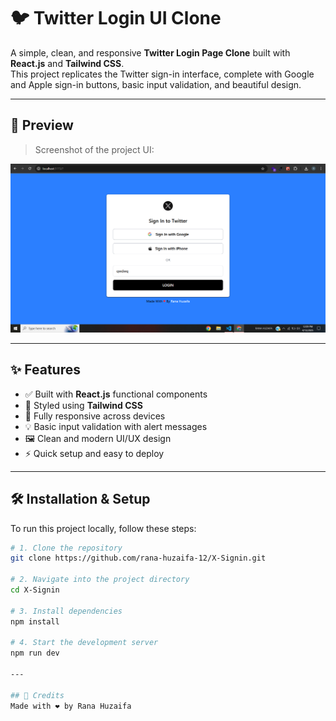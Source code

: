 # 🐦 Twitter Login UI Clone

A simple, clean, and responsive **Twitter Login Page Clone** built with **React.js** and **Tailwind CSS**.  
This project replicates the Twitter sign-in interface, complete with Google and Apple sign-in buttons, basic input validation, and beautiful design.

---

## 📸 Preview

> Screenshot of the project UI:

![Twitter Login Clone Screenshot](./Screenshot%20(project).png)

---

## ✨ Features

- ✅ Built with **React.js** functional components
- 🎨 Styled using **Tailwind CSS**
- 📱 Fully responsive across devices
- 💡 Basic input validation with alert messages
- 🖼️ Clean and modern UI/UX design
- ⚡ Quick setup and easy to deploy

---

## 🛠️ Installation & Setup

To run this project locally, follow these steps:

```bash
# 1. Clone the repository
git clone https://github.com/rana-huzaifa-12/X-Signin.git

# 2. Navigate into the project directory
cd X-Signin

# 3. Install dependencies
npm install

# 4. Start the development server
npm run dev

---

## 💙 Credits
Made with ❤️ by Rana Huzaifa